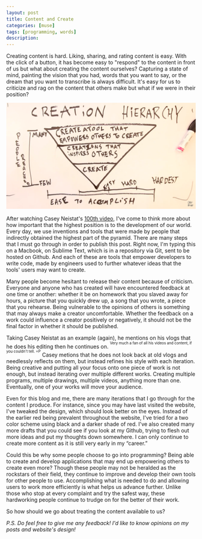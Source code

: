 ```yaml
---
layout: post
title: Content and Create
categories: [muse]
tags: [programming, words]
description: 
---
```


Creating content is hard. Liking, sharing, and rating content is easy. With the click of a button, it has become easy to "respond" to the content in front of us but what about creating the content ourselves? Capturing a state of mind, painting the vision that you had, words that you want to say, or the dream that you want to transcribe is always difficult. It's easy for us to criticize and rag on the content that others make but what if we were in their position?

<img src="/images/creationhierarchy.png" alt="creation heirarchy" class="image-center"/>

After watching Casey Neistat's [100th video](https://www.youtube.com/watch?v=Xx-xd77a3yo), I've come to think more about how important that the highest position is to the development of our world. Every day, we use inventions and tools that were made by people that indirectly obtained the highest part of the pyramid. There are many steps that I must go through in order to publish this post. Right now, I'm typing this on a Macbook, on Sublime Text, which is in a repository via Git, sent to be hosted on Github. And each of these are tools that empower developers to write code, made by engineers used to further whatever ideas that the tools' users may want to create.

Many people become hesitant to release their content because of criticism. Everyone and anyone who has created will have encountered feedback at one time or another: whether it be on homework that you slaved away for hours, a picture that you quickly drew up, a song that you wrote, a piece that you rehearse. Being vulnerable to the opinions of others is something that may always make a creator uncomfortable. Whether the feedback on a work could influence a creator positively or negatively, it should not be the final factor in whether it should be published.

Taking Casey Neistat as an example (again), he mentions on his vlogs that he does his editing then he continues on. <sup><sup>Very much a fan of all his videos and content, if you couldn't tell. =P</sup></sup> Casey metions that he does not look back at old vlogs and needlessly reflects on them, but instead refines his style with each iteration. Being creative and putting all your focus onto one piece of work is not enough, but instead iterating over multiple different works. Creating multiple programs, multiple drawings, multiple videos, anything more than one. Eventually, one of your works will move your audience.

Even for this blog and me, there are many iterations that I go through for the content I produce. For instance, since you may have last visited the website, I've tweaked the design, which should look better on the eyes. Instead of the earlier red being prevalent throughout the website, I've tried for a two color scheme using black and a darker shade of red. I've also created many more drafts that you could see if you look at my Github, trying to flesh out more ideas and put my thoughts down somewhere. I can only continue to create more content as it is still very early in my “career.”

Could this be why some people choose to go into programming? Being able to create and develop applications that may end up empowering others to create even more? Though these people may not be heralded as the rockstars of their field, they continue to improve and develop their own tools for other people to use. Accomplishing what is needed to do and allowing users to work more efficiently is what helps us advance further. Unlike those who stop at every complaint and try the safest way, these hardworking people continue to trudge on for the better of their work. 

So how should we go about treating the content available to us? <!--Be mindful that everything that we have made has been done by another person!-->

<em>P.S. Do feel free to give me any feedback! I'd like to know opinions on my posts and website's design!</em>